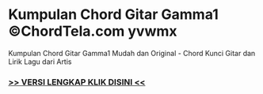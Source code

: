 
 # Kumpulan Chord Gitar Gamma1 ©ChordTela.com yvwmx


Kumpulan Chord Gitar Gamma1 Mudah dan Original - Chord Kunci Gitar dan Lirik Lagu dari Artis

###  <a href="https://shortlighzx.web.app?sq=Kumpulan Chord Gitar Gamma1 ©ChordTela.com"> >> VERSI LENGKAP KLIK DISINI << </a>
